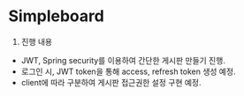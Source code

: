 # Simpleboard

1. 진행 내용
- JWT, Spring security를 이용하여 간단한 게시판 만들기 진행.
- 로그인 시, JWT token을 통해 access, refresh token 생성 예정.
- client에 따라 구분하여 게시판 접근권한 설정 구현 예정.
